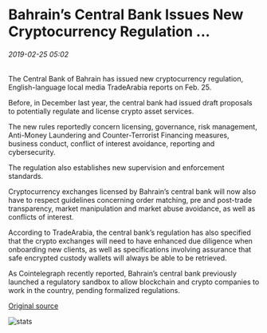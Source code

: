 # Bahrain’s Central Bank Issues New Cryptocurrency Regulation ...

###### 2019-02-25 05:02

The Central Bank of Bahrain has issued new cryptocurrency regulation, English-language local media TradeArabia reports on Feb. 25.

Before, in December last year, the central bank had issued draft proposals to potentially regulate and license crypto asset services.

The new rules reportedly concern licensing, governance, risk management, Anti-Money Laundering and Counter-Terrorist Financing measures, business conduct, conflict of interest avoidance, reporting and cybersecurity.

The regulation also establishes new supervision and enforcement standards.

Cryptocurrency exchanges licensed by Bahrain’s central bank will now also have to respect guidelines concerning order matching, pre and post-trade transparency, market manipulation and market abuse avoidance, as well as conflicts of interest.

According to TradeArabia, the central bank’s regulation has also specified that the crypto exchanges will need to have enhanced due diligence when onboarding new clients, as well as specifications involving assurance that safe encrypted custody wallets will always be able to be retrieved.

As Cointelegraph recently reported, Bahrain’s central bank previously launched a regulatory sandbox to allow blockchain and crypto companies to work in the country, pending formalized regulations.

[Original source](https://cointelegraph.com/news/bahrains-central-bank-issues-new-cryptocurrency-regulation)

![stats](https://c.statcounter.com/11760860/0/a89fa40b/1/ "stats")